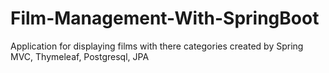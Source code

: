 # Film-Management-With-SpringBoot

Application for displaying films with there categories created by Spring MVC, Thymeleaf, Postgresql, JPA
